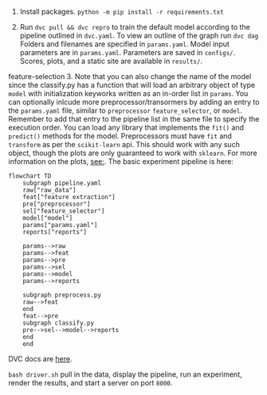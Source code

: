 1. Install packages. `python -m pip install -r requirements.txt`

2. Run `dvc pull && dvc repro` to train the default model according to the pipeline outlined in `dvc.yaml`. To view an outline of the graph run `dvc dag`
Folders and filenames are specified in `params.yaml`. Model input parameters are in `params.yaml`. Parameters are saved in `configs/`. Scores, plots, and a static site are available in `results/`.

feature-selection
3. Note that you can also change the name of the model since the classify.py has a function that will load an arbitrary object of type `model` with initialization keyworks written as an in-order list in `params`. You can optionally inlcude more preprocessor/transormers by adding an entry to the `params.yaml` file, similar to `preprocessor` `feature_selector`, or `model`. Remember to add that entry to the pipeline list in the same file to specify the execution order. You can load any library that implements the `fit()` and `predict()` methods for the model. Preprocessors must have `fit` and `transform` as per the `scikit-learn` api. This should work with any such object, though the plots are only guaranteed to work with `sklearn`. For more information on the plots, [see:](https://www.scikit-yb.org/en/latest/api/contrib/wrapper.html).
The basic experiment pipeline is here:

```mermaid
flowchart TD
	subgraph pipeline.yaml
	raw["raw_data"]
	feat["feature extraction"]
	pre["preprocessor"]
	sel["feature_selector"]
	model["model"]
	params["params.yaml"]
	reports["reports"]
	
	params-->raw
	params-->feat
	params-->pre
	params-->sel
	params-->model
	params-->reports
	
	subgraph preprocess.py
	raw-->feat
	end
	feat-->pre
	subgraph classify.py
	pre-->sel-->model-->reports
	end
	end
```
DVC docs are [here](dvc.org).

```bash driver.sh``` pull in the data, display the pipeline, run an experiment, render the results, and start a server on port `8000`.
